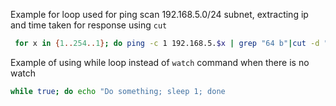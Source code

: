 Example for loop used for ping scan 192.168.5.0/24 subnet, extracting ip and time taken for response using `cut`

```bash
 for x in {1..254..1}; do ping -c 1 192.168.5.$x | grep "64 b"|cut -d " " -f4,7 ;done
```

Example of using while loop instead of `watch` command when there is no watch

```bash
while true; do echo "Do something; sleep 1; done
```